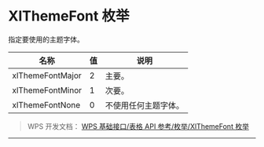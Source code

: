 # XlThemeFont 枚举

指定要使用的主题字体。

| 名称             | 值  | 说明                 |
|------------------|-----|----------------------|
| xlThemeFontMajor | 2   | 主要。               |
| xlThemeFontMinor | 1   | 次要。               |
| xlThemeFontNone  | 0   | 不使用任何主题字体。 |

> WPS 开发文档： [WPS 基础接口/表格 API 参考/枚举/XlThemeFont 枚举](https://qn.cache.wpscdn.cn/encs/doc/office_v19/topics/WPS%20%E5%9F%BA%E7%A1%80%E6%8E%A5%E5%8F%A3/%E8%A1%A8%E6%A0%BC%20API%20%E5%8F%82%E8%80%83/%E6%9E%9A%E4%B8%BE/XlThemeFont%20%E6%9E%9A%E4%B8%BE.html)

------------------------------------------------------------------------
